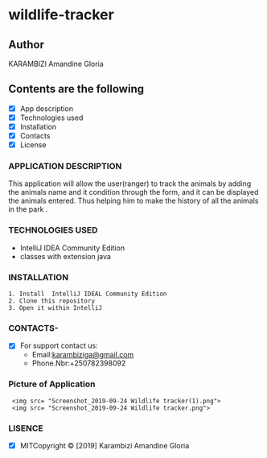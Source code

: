 # wildlife-tracker

## Author 

KARAMBIZI Amandine Gloria

## Contents are the following
 - [x] App description
 - [x]  Technologies used
 - [x]  Installation
 - [x]  Contacts
 - [x]  License
 ### APPLICATION DESCRIPTION
 
 This application will allow the user(ranger) to track the animals by adding the animals name and it condition through the form, and it can be displayed the animals entered.
  Thus helping him to make the history of all the animals in the park . 
 ### TECHNOLOGIES USED
 
   + IntelliJ IDEA Community Edition
   + classes with extension java 
 ### INSTALLATION 
 
    1. Install  IntelliJ IDEAL Community Edition
    2. Clone this repository
    3. Open it within IntelliJ 
    
 ### CONTACTS- 
 
 -[X]  For support contact us:    
    +  Email:karambiziga@gmail.com
    +  Phone.Nbr:+250782398092  
 ### Picture of Application  
   
     <img src= "Screenshot_2019-09-24 Wildlife tracker(1).png">
     <img src= "Screenshot_2019-09-24 Wildlife tracker.png">
     
 ### LISENCE
- [x] MITCopyright &copy; [2019] Karambizi Amandine Gloria

